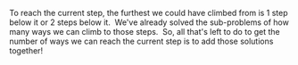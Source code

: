 To reach the current step, the furthest we could have climbed from is 1 step below it or 2 steps below it.
​
We've already solved the sub-problems of how many ways we can climb to those steps.
​
So, all that's left to do to get the number of ways we can reach the current step is to add those solutions together!